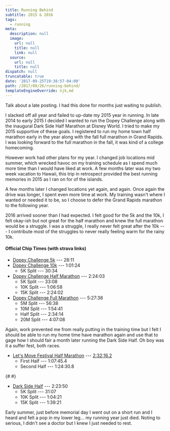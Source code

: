 ```yaml
---
title: Running Behind
subtitle: 2015 & 2016
tags:
  - running
meta:
  description: null
  image:
    url: null
    title: null
    link: null
  source:
    url: null
    title: null
dispatch: null
truncatable: true
date: '2017-09-25T19:38:57-04:00'
path: /2017/09/26/running-behind/
templateEngineOverride: njk,md
---
```

Talk about a late posting. I had this done for months just waiting to publish.

I slacked off all year and failed to up-date my 2015 year in running. In late 2014 to early 2015 I decided I wanted to run the Dopey Challenge along with the inaugural Dark Side Half Marathon at Disney World. I tried to make my 2015 supportive of these goals. I registered to run my home town half marathon early in the year along with the fall full marathon in Grand Rapids. I was looking forward to the full marathon in the fall, it was kind of a college homecoming.

However work had other plans for my year. I changed job locations mid summer, which wrecked havoc on my training schedule as I spend much more time than I would have liked at work. A few months later was my two week vacation to Hawaii, this trip in retrospect provided the best running memories in 2015 as I ran on for of the islands.

A few months later I changed locations yet again, and again. Once again the drive was longer, I spent even more time at work. My training wasn't where I wanted or needed it to be, so I choose to defer the Grand Rapids marathon to the following year.

2016 arrived sooner than I had expected. I felt good for the 5k and the 10k, I felt okay-ish but not great for the half marathon and knew the full marathon would be a struggle. I was a struggle, I really never felt great after the 10k --- I contribute most of the struggles to never really feeling warm for the rainy 10k.

#### Official Chip Times (with strava links)

* [Dopey Challenge 5k][d5k] --- 28:11
* [Dopey Challenge 10k][d10k] --- 1:01:24
    * 5K Split --- 30:34
* [Dopey Challenge Half Marathon][dHalf] --- 2:24:03
    * 5K Split --- 33:08
    * 10K Split --- 1:06:58
    * 15K Split --- 2:24:02
* [Dopey Challenge Full Marathon][dFull] --- 5:27:38
    * 5M Split --- 56:38
    * 10M Split --- 1:54:41
    * Half Split --- 2:34:14
    * 20M Split --- 4:07:08

Again, work prevented me from really putting in the training time but I felt I should be able to run my home time have marathon again and use that to gage how I should fair a month later running the Dark Side Half. Oh boy was it a suffer fest, both races.

* [Let's Move Festival Half Marathon][lHalf] --- [2:32:16.2][lOfficial]
    * First Half --- 1:07:45.4
    * Second Half --- 1:24:30.8

<p>{# <!-- without this line markdown-it renders the list above and below as a paragraph list items --!> #}</p>

* [Dark Side Half][darkSideHalf] --- 2:23:50
    * 5K Split --- 31:07
    * 10K Split --- 1:04:21
    * 15K Split --- 1:39:21

Early summer, just before memorial day I went out on a short run and I heard and felt a pop in my lower leg... my running year just died. Noting to serious, I didn't see a doctor but I knew I just needed to rest.

[d5k]: https://www.strava.com/activities/464946606
[d10k]: https://www.strava.com/activities/465662669
[dHalf]: https://www.strava.com/activities/466408035
[dFull]: https://www.strava.com/activities/467503067
[darkSideHalf]: https://www.strava.com/activities/548016509
[lHalf]: https://www.strava.com/activities/561076233
[lOfficial]: http://www.eastsideracingcompany.com/wp-content/uploads/2016/05/2016-Lets-Move-Half-Marathon-Results.htm
